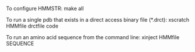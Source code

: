 To configure HMMSTR:
make all

To run a single pdb that exists in a direct access binary file (\*.drct):
xscratch HMMfile drctfile code

To run an amino acid sequence from the command line:
xinject HMMfile SEQUENCE <code> <chain>


